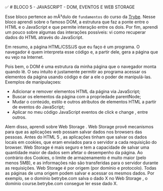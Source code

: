 :white_check_mark: # BLOCO 5 - JAVASCRIPT - DOM, EVENTOS E WEB STORAGE

Esse bloco pertence ao mÃ³dulo de `fundamentos` do curso da [Trybe](https://www.betrybe.com/). Nesse bloco aprendi sobre o famoso DOM, a estrutura que faz a ponte entre o HTML e o JavaScript e que permite interação entre os dois. Por fim, aprendi um pouco sobre algumas das interações possíveis: vi como recuperar dados do HTML através do JavaScript.

Em resumo, a página HTML/CSS/JS que eu faço é um programa. O navegador é quem interpreta esse código e, a partir dele, gera a página que eu vejo na Internet.

Pois bem, o DOM é uma estrutura da minha página que o navegador monta quando lê. O seu intuito é justamente permitir ao programa acessar os elementos da página usando código e dar a ele o poder de manipulá-las.
Exemplos de manipulaçoes:
- Adicionar e remover elementos HTML da página via JavaScript;
- Buscar os elementos da página com a propriedade parentNode;
- Mudar o conteúdo, estilo e outros atributos de elementos HTML a partir de eventos do JavaScript;
- Aplicar no meu código JavaScript eventos de click e change , entre outros.

Alem disso, aprendi sobre Web Storage . Web Storage provê mecanismos para que as aplicações web possam salvar dados nos browsers das pessoas.
Antes do HTML 5 , as aplicações tinham que salvar os dados locais em cookies, que eram enviados para o servidor a cada requisição do browser. Web Storage é mais seguro e tem a capacidade de salvar uma quantidade maior de dados sem afetar o desempenho da página.
Ao contrário dos Cookies, o limite de armazenamento é muito maior (pelo menos 5MB), e as informações não são transferidas para o servidor durante as requisições.
Web Storage é por origem (por domínio e protocolo). Todas as páginas de uma origem podem salvar e acessar os mesmos dados. Por exemplo, se o domínio betrybe.com salva o dado X no Web Storage , o domínio course.betrybe.com consegue ler esse dado X.
